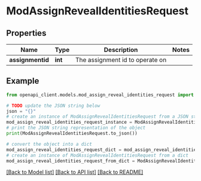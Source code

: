 # ModAssignRevealIdentitiesRequest


## Properties

Name | Type | Description | Notes
------------ | ------------- | ------------- | -------------
**assignmentid** | **int** | The assignment id to operate on | 

## Example

```python
from openapi_client.models.mod_assign_reveal_identities_request import ModAssignRevealIdentitiesRequest

# TODO update the JSON string below
json = "{}"
# create an instance of ModAssignRevealIdentitiesRequest from a JSON string
mod_assign_reveal_identities_request_instance = ModAssignRevealIdentitiesRequest.from_json(json)
# print the JSON string representation of the object
print(ModAssignRevealIdentitiesRequest.to_json())

# convert the object into a dict
mod_assign_reveal_identities_request_dict = mod_assign_reveal_identities_request_instance.to_dict()
# create an instance of ModAssignRevealIdentitiesRequest from a dict
mod_assign_reveal_identities_request_from_dict = ModAssignRevealIdentitiesRequest.from_dict(mod_assign_reveal_identities_request_dict)
```
[[Back to Model list]](../README.md#documentation-for-models) [[Back to API list]](../README.md#documentation-for-api-endpoints) [[Back to README]](../README.md)


